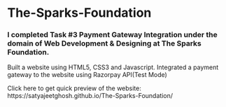 <h1>The-Sparks-Foundation</h1>
<h3>I completed Task #3 Payment Gateway Integration under the domain of Web Development & Designing at The Sparks Foundation.</h3>
<p>Built a website using HTML5, CSS3 and Javascript. Integrated a payment gateway to the website using Razorpay API(Test Mode)</p>
<p>Click here to get  quick preview of the website: https://satyajeetghosh.github.io/The-Sparks-Foundation/</p>
